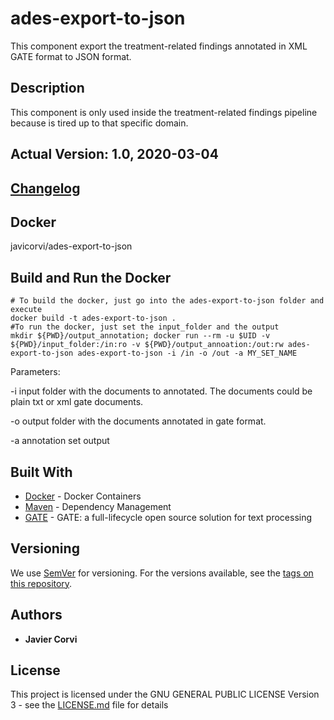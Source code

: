 # ades-export-to-json

This component export the treatment-related findings annotated in XML GATE format to JSON format.

## Description 

This component is only used inside the treatment-related findings pipeline because is tired up to that specific domain.

## Actual Version: 1.0, 2020-03-04
## [Changelog](https://gitlab.bsc.es/inb/etransafe/ades-export-to-json/blob/master/CHANGELOG) 
## Docker

javicorvi/ades-export-to-json

## Build and Run the Docker

	# To build the docker, just go into the ades-export-to-json folder and execute
	docker build -t ades-export-to-json .
	#To run the docker, just set the input_folder and the output
	mkdir ${PWD}/output_annotation; docker run --rm -u $UID -v ${PWD}/input_folder:/in:ro -v ${PWD}/output_annoation:/out:rw ades-export-to-json ades-export-to-json -i /in -o /out -a MY_SET_NAME	
Parameters:
<p>
-i input folder with the documents to annotated. The documents could be plain txt or xml gate documents.
</p>
<p>
-o output folder with the documents annotated in gate format.
</p>
<p>
-a annotation set output
</p>

## Built With

* [Docker](https://www.docker.com/) - Docker Containers
* [Maven](https://maven.apache.org/) - Dependency Management
* [GATE](https://gate.ac.uk/overview.html) - GATE: a full-lifecycle open source solution for text processing

## Versioning

We use [SemVer](http://semver.org/) for versioning. For the versions available, see the [tags on this repository](https://github.com/inab/docker-textmining-tools/edit/master/nlp-standard-preprocessing/tags). 

## Authors

* **Javier Corvi** 


## License

This project is licensed under the GNU GENERAL PUBLIC LICENSE Version 3 - see the [LICENSE.md](LICENSE.md) file for details
	
		
